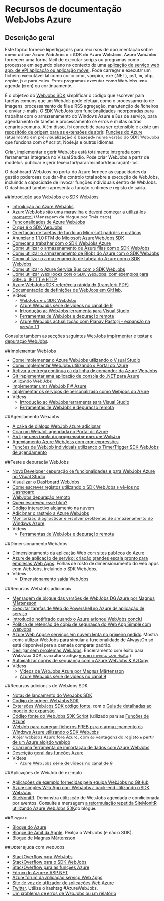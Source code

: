 <properties 
    pageTitle="Recursos de documentação WebJobs Azure" 
    description="Recomendado recursos para conhecer como utilizar Azure WebJobs e o SDK do Azure WebJobs." 
    services="app-service" 
    documentationCenter=".net" 
    authors="tdykstra" 
    manager="wpickett" 
    editor="jimbe"/>

<tags 
    ms.service="app-service" 
    ms.workload="na" 
    ms.tgt_pltfrm="na" 
    ms.devlang="na" 
    ms.topic="article" 
    ms.date="10/28/2016" 
    ms.author="tdykstra"/>

# <a name="azure-webjobs-documentation-resources"></a>Recursos de documentação WebJobs Azure

## <a name="overview"></a>Descrição geral

Este tópico fornece hiperligações para recursos de documentação sobre como utilizar Azure WebJobs e o SDK do Azure WebJobs. Azure WebJobs fornecem uma forma fácil de executar scripts ou programas como processos em segundo plano no contexto de uma [aplicação de serviço web app, de API aplicação ou aplicação móvel](../app-service/app-service-value-prop-what-is.md). Pode carregar e executar um ficheiro executável tal como como cmd, vampiro, exe (.NET), ps1, m, php, copiar, js e para caixa. Estes programas executar como WebJobs uma agenda (cron) ou continuamente.

É o objetivo do [WebJobs SDK](websites-webjobs-resources.md) simplificar o código que escrever para tarefas comuns que um WebJob pode efetuar, como o processamento de imagens, processamento de fila e RSS agregação, manutenção de ficheiros e enviar e-mails. O SDK WebJobs tem funcionalidades incorporadas para trabalhar com o armazenamento do Windows Azure e Bus de serviço, para agendamento de tarefas e processamento de erros e muitas outras cenários comuns. Além disso, foi concebido para ser extensible e existe um [repositório de origem para as extensões de abrir](https://github.com/Azure/azure-webjobs-sdk-extensions/wiki/Binding-Extensions-Overview). [Funções do Azure](../azure-functions/functions-overview.md) (atualmente em pré-visualização) é baseado numa versão do SDK WebJobs que funciona com c# script, Node.js e outros idiomas. 

Criar, implementar e gerir WebJobs está totalmente integrada com ferramentas integrada no Visual Studio. Pode criar WebJobs a partir de modelos, publicar e gerir (executar/parar/monitor/depuração)-los. 

O dashboard WebJobs no portal do Azure fornece as capacidades da gestão poderosas que dar-lhe controlo total sobre a execução de WebJobs, incluindo a capacidade de invocar funções individuais dentro de WebJobs. O dashboard também apresenta a função runtimes e registo de saída. 

##<a name="getstarted"></a>Introdução aos WebJobs e o SDK WebJobs

* [Introdução ao Azure WebJobs](http://www.hanselman.com/blog/IntroducingWindowsAzureWebJobs.aspx)
* [Azure WebJobs são uma maravilha e deverá começar a utilizá-los momento!](http://www.troyhunt.com/2015/01/azure-webjobs-are-awesome-and-you.html) (Mensagem de blogue por Tróia caça).
* [Funcionalidades de Azure WebJobs](/blog/2014/10/22/webjobs-goes-into-full-production/)
* [O que é o SDK WebJobs](websites-dotnet-webjobs-sdk.md)
* [Orientação de tarefas de fundo ao Microsoft padrões e práticas](/documentation/articles/best-practices-background-jobs/)
* [Anunciar o 1.1.0 RTM do Microsoft Azure WebJobs SDK](/blog/azure-webjobs-sdk-1-1-0-rtm/)
* [Começar a trabalhar com o SDK WebJobs Azure](websites-dotnet-webjobs-sdk-get-started.md)
* [Como utilizar o armazenamento de Azure filas com o SDK WebJobs](websites-dotnet-webjobs-sdk-storage-queues-how-to.md)
* [Como utilizar o armazenamento de Blobs do Azure com o SDK WebJobs](websites-dotnet-webjobs-sdk-storage-blobs-how-to.md)
* [Como utilizar o armazenamento de tabela do Azure com o SDK WebJobs](websites-dotnet-webjobs-sdk-storage-tables-how-to.md)
* [Como utilizar o Azure Service Bus com o SDK WebJobs](websites-dotnet-webjobs-sdk-service-bus.md)
* [Como utilizar WebHooks com o SDK WebJobs, com exemplos para GitHub, IFTTT e HTTP](https://github.com/Azure/azure-webjobs-sdk-extensions/wiki/WebHooks-Walkthrough)
* [Azure WebJobs SDK referência rápida do (transferir PDF)](http://go.microsoft.com/fwlink/?LinkID=524028&clcid=0x409)
* [Documentação de definições de WebJobs em GitHub](https://github.com/projectkudu/kudu/wiki/Web-jobs).
* Vídeos
    * [WebJobs e o SDK WebJobs](http://channel9.msdn.com/Shows/Cloud+Cover/Episode-153-WebJobs-with-Pranav-Rastogi?utm_source=dlvr.it&utm_medium=twitter)
    * [Azure WebJobs série de vídeos no canal de 9](http://channel9.msdn.com/Tags/azurefridaywebjobs)
    * [Introdução ao WebJobs ferramenta para Visual Studio](http://channel9.msdn.com/Shows/Web+Camps+TV/Introducing-WebJobs-Tooling-for-Visual-Studio-with-Brady-Gaster) 
    * [Ferramentas de WebJobs e depuração remota](http://channel9.msdn.com/Shows/Web+Camps+TV/WebJobs-GA-Series-Episode-1-WebJobs-Tooling-with-Brady-Gaster)
    * [Azure WebJobs actualização com Pranav Rastogi - expansão na versão 1.1](https://channel9.msdn.com/Shows/Cloud+Cover/Episode-183-Azure-WebJobs-Update-with-Pranav-Rastogi)

Consulte também as secções seguintes [WebJobs implementar](#deploy) e [testar e depuração WebJobs](#debug).

##<a name="deploy"></a>Implementar WebJobs

* [Como implementar o Azure WebJobs utilizando o Visual Studio](websites-dotnet-deploy-webjobs.md)
* [Como implementar WebJobs utilizando o Portal do Azure](web-sites-create-web-jobs.md)
* [Activar a entrega contínua ou da linha de comandos da Azure WebJobs](https://azure.microsoft.com/blog/2014/08/18/enabling-command-line-or-continuous-delivery-of-azure-webjobs/)
* [Git implementar uma aplicação de consola do .NET para Azure utilizando WebJobs](http://blog.amitapple.com/post/73574681678/git-deploy-console-app/)
* [Implementar uma WebJob F # Azure](http://blogs.msdn.com/b/dave_crooks_dev_blog/archive/2015/02/18/deploying-f-web-job-to-azure.aspx)
* [Implementar os serviços de personalizado como Webjobs do Azure](http://withouttheloop.com/articles/2015-06-23-deploying-custom-services-as-azure-webjobs/)
* Vídeos
    * [Introdução ao WebJobs ferramenta para Visual Studio](http://channel9.msdn.com/Shows/Web+Camps+TV/Introducing-WebJobs-Tooling-for-Visual-Studio-with-Brady-Gaster) 
    * [Ferramentas de WebJobs e depuração remota](http://channel9.msdn.com/Shows/Web+Camps+TV/WebJobs-GA-Series-Episode-1-WebJobs-Tooling-with-Brady-Gaster) 

##<a name="schedule"></a>Agendamento WebJobs

* [A caixa de diálogo WebJob Azure adicionar](websites-dotnet-deploy-webjobs.md#configure)
* [Criar um WebJob agendada no Portal do Azure](web-sites-create-web-jobs.md#CreateScheduled)
* [Ao ligar uma tarefa de programador para um WebJob](http://blog.davidebbo.com/2015/05/scheduled-webjob.html)
* [Agendamento Azure WebJobs com cron expressões](http://blog.amitapple.com/post/2015/06/scheduling-azure-webjobs/)
* [Funções de WebJob individuais utilizando o TimerTrigger SDK WebJobs de agendamento](websites-dotnet-webjobs-sdk.md#schedule)

##<a name="debug"></a>Teste e depuração WebJobs

* [Novo Developer depuração de funcionalidades e para WebJobs Azure no Visual Studio](http://blogs.msdn.com/b/webdev/archive/2014/11/12/new-developer-and-debugging-features-for-azure-webjobs-in-visual-studio.aspx)
* [Visualizar o Dashboard WebJobs](websites-dotnet-webjobs-sdk-get-started.md#view-the-webjobs-sdk-dashboard)
* [Como escrever registos utilizando o SDK WebJobs e vê-los no Dashboard](websites-dotnet-webjobs-sdk-storage-queues-how-to.md#logs)
* [WebJobs depuração remoto](web-sites-dotnet-troubleshoot-visual-studio.md#remotedebugwj)
* [Quem escreveu esse blob?](http://blogs.msdn.com/b/jmstall/archive/2014/02/19/who-wrote-that-blob.aspx) 
* [Código interactivo alojamento na nuvem](http://blogs.msdn.com/b/jmstall/archive/2014/04/26/hosting-interactive-code-in-the-cloud.aspx)
* [Adicionar o rastreio a Azure WebJobs](http://blogs.msdn.com/b/mcsuksoldev/archive/2014/09/04/adding-trace-to-azure-web-sites-and-web-jobs.aspx)
* [Monitorizar, diagnosticar e resolver problemas de armazenamento do Windows Azure](../storage/storage-monitoring-diagnosing-troubleshooting.md)
* Vídeos
    * [Ferramentas de WebJobs e depuração remota](http://channel9.msdn.com/Shows/Web+Camps+TV/WebJobs-GA-Series-Episode-1-WebJobs-Tooling-with-Brady-Gaster) 

##<a name="scale"></a>Dimensionamento WebJobs

* [Dimensionamento da aplicação Web com sites públicos do Azure](http://msdn.microsoft.com/magazine/dn786914.aspx)
* [Azure de aplicação de serviço: criação grandes escala pronto para empresas Web Apps](https://channel9.msdn.com/Events/Build/2014/3-626). Folhas de rosto de dimensionamento do web apps com WebJobs, incluindo o SDK WebJobs.
* Vídeos
    * [Dimensionamento saída WebJobs](http://channel9.msdn.com/Shows/Azure-Friday/Azure-WebJobs-105-Scaling-out-Web-Jobs)

##<a name="additional"></a>Recursos WebJobs adicionais

* [Mensagem de blogue das versões de WebJobs DG Azure por Magnus Mårtensson](http://magnusmartensson.com/azure-webjobs-ga)
* [Executar tarefas de Web do Powershell no Azure de aplicação de serviço](http://blogs.msdn.com/b/nicktrog/archive/2014/01/22/running-powershell-web-jobs-on-azure-websites.aspx)
* [Introdução notificado quando o Azure acionou WebJobs conclui](http://blog.amitapple.com/post/2014/03/webjobs-notification/)
* [Política de retenção de cópia de segurança do Web App Simple com WebJobs](https://azure.microsoft.com/blog/2014/04/28/simple-web-site-backup-retention-policy-with-webjobs/)
* [Azure Web Apps e serviços em nuvem lenta no primeiro pedido](http://wp.sjkp.dk/windows-azure-websites-and-cloud-services-slow-on-first-request/). Mostra como utilizar WebJobs para simular a funcionalidade de AlwaysOn só está disponível para a camada comparar padrão.
* [Desligar sem problemas WebJobs](http://blog.amitapple.com/post/2014/05/webjobs-graceful-shutdown/#.U72Il_5OWUl). Encerramento com êxito para WebJobs SDK, consulte o artigo [encerramento com êxito](websites-dotnet-webjobs-sdk-storage-queues-how-to.md#graceful).)
* [Automatizar cópias de segurança com o Azure WebJobs & AzCopy](http://markjbrown.com/azure-webjobs-azcopy/)
* Vídeos
    * [Vídeos de WebJobs Azure por Magnus Mårtensson](https://www.youtube.com/playlist?list=PLqp1ZOYYUSd81yEzMYLTw8cz91wx_LU9r)
    * [Azure WebJobs série de vídeos no canal 9](http://channel9.msdn.com/Tags/azurefridaywebjobs)

##<a name="additionalsdk"></a>Recursos adicionais de WebJobs SDK

* [Notas de lançamento do WebJobs SDK](https://github.com/Azure/azure-webjobs-sdk/wiki/Release-Notes)
* [Código de origem WebJobs SDK](https://github.com/Azure/azure-webjobs-sdk)
* [Extensões WebJobs SDK código fonte](https://github.com/Azure/azure-webjobs-sdk-extensions), com o [Guia de detalhadas ao modelo de expansão](https://github.com/Azure/azure-webjobs-sdk-extensions/wiki/Binding-Extensions-Overview).  
* [Código fonte do WebJobs SDK Script](https://github.com/Azure/azure-webjobs-sdk-script/) (utilizado para as [Funções de Azure](../azure-functions/functions-overview.md))
* [WebJob para carregar ficheiros FREB para o armazenamento do Windows Azure utilizando o SDK WebJobs](http://thenextdoorgeek.com/post/WAWS-WebJob-to-upload-FREB-files-to-Azure-Storage-using-the-WebJobs-SDK)
* [Alojar webjobs Azure fora Azure, com as vantagens de registo a partir de um Azure alojado webjob](http://bypassion.dk/?p=510)
* [Criar uma ferramenta de importação de dados com Azure WebJobs](http://www.freshconsulting.com/building-data-import-tool-azure-webjobs/)
* [Descrição geral das funções Azure](../azure-functions/functions-overview.md)
* Vídeos
    * [Azure WebJobs série de vídeos no canal de 9](http://channel9.msdn.com/Tags/azurefridaywebjobs)

##<a name="samples"></a>Aplicações de WebJob de exemplo

* [Aplicações de exemplo fornecidas pela equipa WebJobs no GitHub](https://github.com/azure/azure-webjobs-sdk-samples)
* [Azure simples Web App com WebJobs a back-end utilizando o SDK WebJobs](http://code.msdn.microsoft.com/Simple-Azure-Website-with-b4391eeb)
* [SiteMonitR](http://code.msdn.microsoft.com/SiteMonitR-dd4fcf77). Demonstra utilização de WebJobs agendada e condicionada por eventos. Consulte a mensagem [a reformulação repetida SiteMonitR utilizando Azure WebJobs SDK](http://www.bradygaster.com/post/rebuilding-the-sitemonitr-using-windows-azure-webjobs)do blogue.

##<a name="blogs"></a>Blogues

* [Blogue do Azure](/blog)
* [Blogue de Amit da Apple](http://blog.amitapple.com/). Realça o WebJobs (e não o SDK).
* [Blogue de Magnus Mårtensson](http://magnusmartensson.com/)

##<a name="gethelp"></a>Obter ajuda com WebJobs

* [StackOverflow para WebJobs](http://stackoverflow.com/questions/tagged/azure-webjobs)
* [StackOverflow para o SDK WebJobs](http://stackoverflow.com/questions/tagged/azure-webjobssdk)
* [StackOverflow para as funções Azure](http://stackoverflow.com/questions/tagged/azure-functions)
* [Fórum do Azure e ASP.NET](http://forums.asp.net/1247.aspx)
* [Azure fórum da aplicação serviço Web Apps](http://social.msdn.microsoft.com/Forums/azure/home?forum=windowsazurewebsitespreview)
* [Site de voz de utilizador de aplicações Web Azure](https://feedback.azure.com/forums/169385-websites/)
* [Twitter](http://twitter.com/). Utilize o hashtag #AzureWebJobs.
* [Um problema de erros de WebJobs ou um relatório](https://github.com/projectkudu/kudu/wiki/Reporting-WebJobs-issues)

